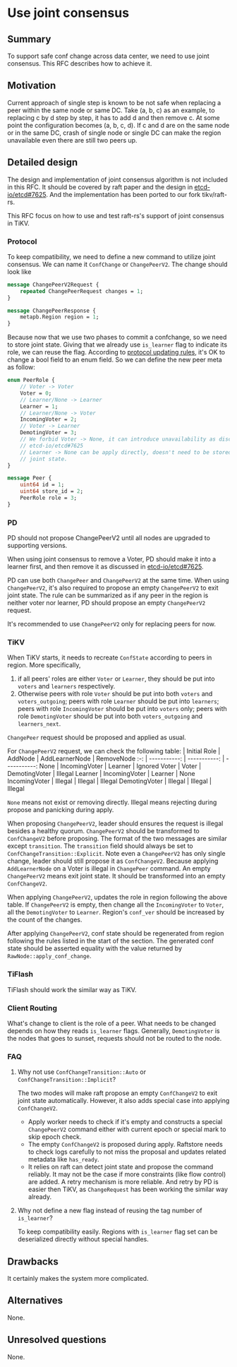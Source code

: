 # Use joint consensus

## Summary

To support safe conf change across data center, we need to use joint consensus.
This RFC describes how to achieve it.

## Motivation

Current approach of single step is known to be not safe when replacing a peer
within the same node or same DC. Take (a, b, c) as an example, to replacing c
by d step by step, it has to add d and then remove c. At some point the
configuration becomes (a, b, c, d). If c and d are on the same node or in the
same DC, crash of single node or single DC can make the region unavailable even
there are still two peers up.

## Detailed design

The design and implementation of joint consensus algorithm is not included in
this RFC. It should be covered by raft paper and the design in
[etcd-io/etcd#7625](https://github.com/etcd-io/etcd/issues/7625). And the implementation has been ported to our fork
tikv/raft-rs.

This RFC focus on how to use and test raft-rs's support of joint consensus in
TiKV.

### Protocol

To keep compatibility, we need to define a new command to utilize joint
consensus. We can name it `ConfChange` or `ChangePeerV2`. The change should
look like

```protobuf
message ChangePeerV2Request {
    repeated ChangePeerRequest changes = 1;
}

message ChangePeerResponse {
    metapb.Region region = 1;
}
```

Because now that we use two phases to commit a confchange, so we need to store
joint state. Giving that we already use `is_learner` flag to indicate its role,
we can reuse the flag. According to [protocol updating rules][1], it's OK to
change a bool field to an enum field. So we can define the new peer meta as
follow:

```protobuf
enum PeerRole {
    // Voter -> Voter
    Voter = 0;
    // Learner/None -> Learner
    Learner = 1;
    // Learner/None -> Voter
    IncomingVoter = 2;
    // Voter -> Learner
    DemotingVoter = 3;
    // We forbid Voter -> None, it can introduce unavailability as discussed in
    // etcd-io/etcd#7625
    // Learner -> None can be apply directly, doesn't need to be stored as
    // joint state.
}

message Peer {
    uint64 id = 1;
    uint64 store_id = 2;
    PeerRole role = 3;
}
```

### PD

PD should not propose ChangePeerV2 until all nodes are upgraded to supporting
versions.

When using joint consensus to remove a Voter, PD should make it into a learner
first, and then remove it as discussed in [etcd-io/etcd#7625](https://github.com/etcd-io/etcd/issues/7625).

PD can use both `ChangePeer` and `ChangePeerV2` at the same time. When using
`ChangePeerV2`, it's also required to propose an empty `ChangePeerV2` to exit
joint state. The rule can be summarized as if any peer in the region is neither
voter nor learner, PD should propose an empty `ChangePeerV2` request.

It's recommended to use `ChangePeerV2` only for replacing peers for now.

### TiKV

When TiKV starts, it needs to recreate `ConfState` according to peers in
region. More specifically,

1. if all peers' roles are either `Voter` or `Learner`, they should be put into
    `voters` and `learners` respectively.
1. Otherwise peers with role `Voter` should be put into both `voters` and
    `voters_outgoing`; peers with role `Learner` should be put into `learners`;
    peers with role `IncomingVoter` should be put into `voters` only; peers
    with role `DemotingVoter` should be put into both `voters_outgoing` and
    `learners_next`.

`ChangePeer` request should be proposed and applied as usual.

For `ChangePeerV2` request, we can check the following table:
| Initial Role | AddNode | AddLearnerNode | RemoveNode
:-: | -----------: | -----------: | -----------:
None | IncomingVoter | Learner | Ignored
Voter | Voter | DemotingVoter | Illegal
Learner | IncomingVoter | Learner | None
IncomingVoter | Illegal | Illegal | Illegal
DemotingVoter | Illegal | Illegal | Illegal

`None` means not exist or removing directly. Illegal means rejecting during
propose and panicking during apply.

When proposing `ChangePeerV2`, leader should ensures the request is illegal
besides a healthy quorum. `ChangePeerV2` should be transformed to
`ConfChangeV2` before proposing. The format of the two messages are similar
except `transition`. The `transition` field should always be set to
`ConfChangeTransition::Explicit`. Note even a `ChangePeerV2` has only single
change, leader should still propose it as `ConfChangeV2`. Because applying
`AddLearnerNode` on a Voter is illegal in `ChangePeer` command. An empty
`ChangePeerV2` means exit joint state. It should be transformed into an empty
`ConfChangeV2`.

When applying `ChangePeerV2`, updates the role in region following the above
table. If `ChangePeerV2` is empty, then change all the `IncomingVoter` to
`Voter`, all the `DemotingVoter` to `Learner`. Region's `conf_ver` should be
increased by the count of the changes.

After applying `ChangePeerV2`, conf state should be regenerated from region
following the rules listed in the start of the section. The generated conf
state should be asserted equality with the value returned by
`RawNode::apply_conf_change`.

### TiFlash

TiFlash should work the similar way as TiKV.

### Client Routing

What's change to client is the role of a peer. What needs to be changed depends
 on how they reads `is_learner` flags. Generally, `DemotingVoter` is the nodes
 that goes to sunset, requests should not be routed to the node.

### FAQ

1. Why not use `ConfChangeTransition::Auto` or `ConfChangeTransition::Implicit`?

    The two modes will make raft propose an empty `ConfChangeV2` to exit joint
    state automatically.  However, it also adds special case into applying
    `ConfChangeV2`.

    - Apply worker needs to check if it's empty and constructs a special
        `ChangePeerV2` command either with current epoch or special mark to
        skip epoch check.
    - The empty `ConfChangeV2` is proposed during apply. Raftstore needs to
        check logs carefully to not miss the proposal and updates related
        metadata like `has_ready`.
    - It relies on raft can detect joint state and propose the command
        reliably. It may not be the case if more constraints (like flow
        control) are added. A retry mechanism is more reliable. And retry by PD
        is easier then TiKV, as `ChangeRequest` has been working the similar
        way already.

1. Why not define a new flag instead of reusing the tag number of `is_learner`?

    To keep compatibility easily. Regions with `is_learner` flag set can be
    deserialized directly without special handles.

## Drawbacks

It certainly makes the system more complicated.

## Alternatives

None.

## Unresolved questions

None.

[1]: https://developers.google.com/protocol-buffers/docs/proto3#updating
